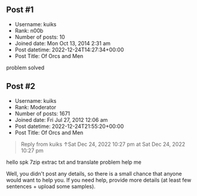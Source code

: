 ## Post #1
- Username: kuiks
- Rank: n00b
- Number of posts: 10
- Joined date: Mon Oct 13, 2014 2:31 am
- Post datetime: 2022-12-24T14:27:34+00:00
- Post Title: Of Orcs and Men

problem solved
## Post #2
- Username: kuiks
- Rank: Moderator
- Number of posts: 1671
- Joined date: Fri Jul 27, 2012 12:06 am
- Post datetime: 2022-12-24T21:55:20+00:00
- Post Title: Of Orcs and Men

> Reply from kuiks ↑Sat Dec 24, 2022 10:27 pm at Sat Dec 24, 2022 10:27 pm
>
> 
hello spk 7zip extrac txt and translate problem help me

Well, you didn't post any details, so there is a small chance that anyone would want to help you.
If you need help, provide more details (at least few sentences + upload some samples).
